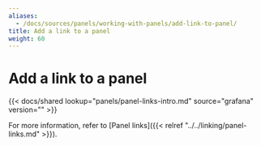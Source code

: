 ```yaml
---
aliases:
  - /docs/sources/panels/working-with-panels/add-link-to-panel/
title: Add a link to a panel
weight: 60
---
```


# Add a link to a panel

{{< docs/shared lookup="panels/panel-links-intro.md" source="grafana" version="<GRAFANA VERSION>" >}}

For more information, refer to [Panel links]({{< relref "../../linking/panel-links.md" >}}).
